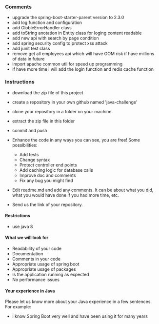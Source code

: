 ### Comments
- upgrade the spring-boot-starter-parent version to 2.3.0
- add log function and configuration
- add GlobleErrorHandler class
- add toString anotation in Entity class for loging content readable
- add new api with search by page condition
- add spring security config to protect xss attack
- add junit test class
- remove get all employees api which will have OOM risk if have millions of data in future
- import apache common util for speed up programming
- if have more time i will add the login function and redis cache function

### Instructions

- download the zip file of this project
- create a repository in your own github named 'java-challenge'
- clone your repository in a folder on your machine
- extract the zip file in this folder
- commit and push

- Enhance the code in any ways you can see, you are free! Some possibilities:
  - Add tests
  - Change syntax
  - Protect controller end points
  - Add caching logic for database calls
  - Improve doc and comments
  - Fix any bug you might find
- Edit readme.md and add any comments. It can be about what you did, what you would have done if you had more time, etc.
- Send us the link of your repository.

#### Restrictions
- use java 8


#### What we will look for
- Readability of your code
- Documentation
- Comments in your code 
- Appropriate usage of spring boot
- Appropriate usage of packages
- Is the application running as expected
- No performance issues

#### Your experience in Java

Please let us know more about your Java experience in a few sentences. For example:
- I know Spring Boot very well and have been using it for many years
